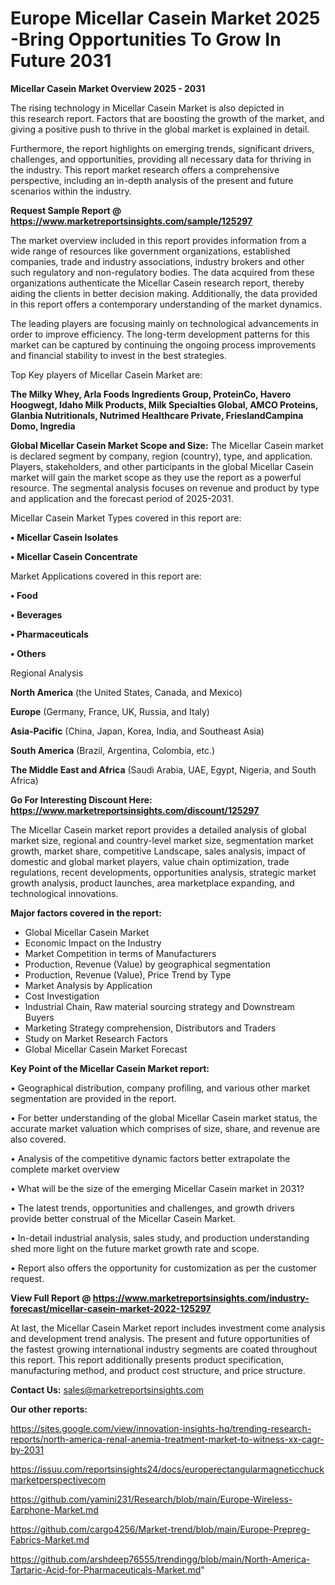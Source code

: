  # Europe Micellar Casein Market 2025 -Bring Opportunities To Grow In Future 2031

<Strong> Micellar Casein Market Overview 2025 - 2031</strong>

The rising technology in Micellar Casein Market is also depicted in this research report. Factors that are boosting the growth of the market, and giving a positive push to thrive in the global market is explained in detail.

Furthermore, the report highlights on emerging trends, significant drivers, challenges, and opportunities, providing all necessary data for thriving in the industry. This report market research offers a comprehensive perspective, including an in-depth analysis of the present and future scenarios within the industry.

<strong>Request Sample Report @ <a href=https://www.marketreportsinsights.com/sample/125297>https://www.marketreportsinsights.com/sample/125297</a></strong>

The market overview included in this report provides information from a wide range of resources like government organizations, established companies, trade and industry associations, industry brokers and other such regulatory and non-regulatory bodies. The data acquired from these organizations authenticate the Micellar Casein research report, thereby aiding the clients in better decision making. Additionally, the data provided in this report offers a contemporary understanding of the market dynamics.

The leading players are focusing mainly on technological advancements in order to improve efficiency. The long-term development patterns for this market can be captured by continuing the ongoing process improvements and financial stability to invest in the best strategies.

Top Key players of Micellar Casein Market are:

<strong>The Milky Whey, Arla Foods Ingredients Group, ProteinCo, Havero Hoogwegt, Idaho Milk Products, Milk Specialties Global, AMCO Proteins, Glanbia Nutritionals, Nutrimed Healthcare Private, FrieslandCampina Domo, Ingredia</strong>

<strong><b>Global Micellar Casein Market Scope and Size:</b></strong>
The Micellar Casein market is declared segment by company, region (country), type, and application. Players, stakeholders, and other participants in the global Micellar Casein market will gain the market scope as they use the report as a powerful resource. The segmental analysis focuses on revenue and product by type and application and the forecast period of 2025-2031.

Micellar Casein Market Types covered in this report are:

<strong>• Micellar Casein Isolates

• Micellar Casein Concentrate</strong>

Market Applications covered in this report are:

<strong>• Food

• Beverages

• Pharmaceuticals

• Others</strong> 

Regional Analysis

<strong>North America</strong> (the United States, Canada, and Mexico)

<strong>Europe</strong> (Germany, France, UK, Russia, and Italy)

<strong>Asia-Pacific</strong> (China, Japan, Korea, India, and Southeast Asia)

<strong>South America</strong> (Brazil, Argentina, Colombia, etc.)

<strong>The Middle East and Africa</strong> (Saudi Arabia, UAE, Egypt, Nigeria, and South Africa)

<strong>Go For Interesting Discount Here: <a href=https://www.marketreportsinsights.com/discount/125297>https://www.marketreportsinsights.com/discount/125297</a></strong>

The Micellar Casein market report provides a detailed analysis of global market size, regional and country-level market size, segmentation market growth, market share, competitive Landscape, sales analysis, impact of domestic and global market players, value chain optimization, trade regulations, recent developments, opportunities analysis, strategic market growth analysis, product launches, area marketplace expanding, and technological innovations.

<strong><b>Major factors covered in the report:</b></strong>
<ul>
  <li>Global Micellar Casein Market </li>
  <li>Economic Impact on the Industry</li>
  <li>Market Competition in terms of Manufacturers</li>
  <li>Production, Revenue (Value) by geographical segmentation</li>
  <li>Production, Revenue (Value), Price Trend by Type</li>
  <li>Market Analysis by Application</li>
  <li>Cost Investigation</li>
  <li>Industrial Chain, Raw material sourcing strategy and Downstream Buyers</li>
  <li>Marketing Strategy comprehension, Distributors and Traders</li>
  <li>Study on Market Research Factors</li>
  <li>Global Micellar Casein Market Forecast</li>
</ul>

<strong><b>Key Point of the Micellar Casein Market report:</b></strong>

• Geographical distribution, company profiling, and various other market segmentation are provided in the report.

• For better understanding of the global Micellar Casein market status, the accurate market valuation which comprises of size, share, and revenue are also covered.

• Analysis of the competitive dynamic factors better extrapolate the complete market overview

• What will be the size of the emerging Micellar Casein market in 2031?

• The latest trends, opportunities and challenges, and growth drivers provide better construal of the Micellar Casein Market.

• In-detail industrial analysis, sales study, and production understanding shed more light on the future market growth rate and scope.

• Report also offers the opportunity for customization as per the customer request.

<strong><b>View Full Report @ <a href=https://www.marketreportsinsights.com/industry-forecast/micellar-casein-market-2022-125297>https://www.marketreportsinsights.com/industry-forecast/micellar-casein-market-2022-125297</a></b></strong>


At last, the Micellar Casein Market report includes investment come analysis and development trend analysis. The present and future opportunities of the fastest growing international industry segments are coated throughout this report. This report additionally presents product specification, manufacturing method, and product cost structure, and price structure.

<strong>Contact Us:</strong>
sales@marketreportsinsights.com

<strong>Our other reports:</strong>

<a href=https://sites.google.com/view/innovation-insights-hq/trending-research-reports/north-america-renal-anemia-treatment-market-to-witness-xx-cagr-by-2031>https://sites.google.com/view/innovation-insights-hq/trending-research-reports/north-america-renal-anemia-treatment-market-to-witness-xx-cagr-by-2031</a>

<a href=https://issuu.com/reportsinsights24/docs/europerectangularmagneticchuckmarketperspectivecom>https://issuu.com/reportsinsights24/docs/europerectangularmagneticchuckmarketperspectivecom</a>

<a href=https://github.com/yamini231/Research/blob/main/Europe-Wireless-Earphone-Market.md>https://github.com/yamini231/Research/blob/main/Europe-Wireless-Earphone-Market.md</a>

<a href=https://github.com/cargo4256/Market-trend/blob/main/Europe-Prepreg-Fabrics-Market.md>https://github.com/cargo4256/Market-trend/blob/main/Europe-Prepreg-Fabrics-Market.md</a>

<a href=https://github.com/arshdeep76555/trendingg/blob/main/North-America-Tartaric-Acid-for-Pharmaceuticals-Market.md>https://github.com/arshdeep76555/trendingg/blob/main/North-America-Tartaric-Acid-for-Pharmaceuticals-Market.md</a>"
